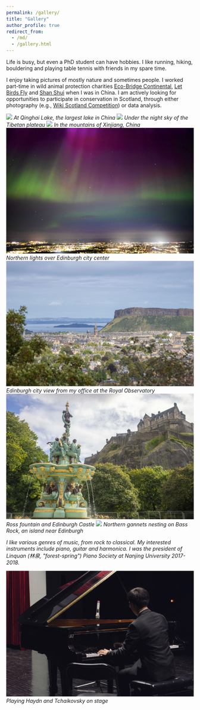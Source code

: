 ```yaml
---
permalink: /gallery/
title: "Gallery"
author_profile: true
redirect_from: 
  - /md/
  - /gallery.html
---
```


Life is busy, but even a PhD student can have hobbies. I like running, hiking, bouldering and playing table tennis with friends in my spare time.

I enjoy taking pictures of mostly nature and sometimes people. I worked part-time in wild animal protection charities [Eco-Bridge Continental](https://eco-bridgecontinental.org.cn/), [Let Birds Fly](https://baike.baidu.com/item/%E8%AE%A9%E5%80%99%E9%B8%9F%E9%A3%9E/2394992) and [Shan Shui](http://en.shanshui.org/) when I was in China. I am actively looking for opportunities to participate in conservation in Scotland, through either photography (e.g., [Wiki Scotland Competition](https://commons.wikimedia.org/wiki/Commons:Wiki_Loves_Earth_2024_in_Scotland)) or data analysis.

<img src='/images/lake.jpg'>
<i>At Qinghai Lake, the largest lake in China<i>

<img src='/images/sky.jpg'>
<i>Under the night sky of the Tibetan plateau<i>

<img src='/images/forest.jpg'>
<i>In the mountains of Xinjiang, China<i>

<img src='/images/DSC04562.jpg'>
<i>Northern lights over Edinburgh city center<i>

<img src='/images/DSC06695.jpg'>
<i>Edinburgh city view from my office at the Royal Observatory<i>

<img src='/images/fountain.JPG'>
<i>Ross fountain and Edinburgh Castle<i>

<img src='/images/DSC07395.jpg'>
<i>Northern gannets nesting on Bass Rock, an island near Edinburgh<i>

I like various genres of music, from rock to classical. My interested instruments include piano, guitar and harmonica. I was the president of Linquan (林泉, "forest-spring") Piano Society at Nanjing University 2017-2018.

<img src='/images/piano.jpg'>
<i>Playing Haydn and Tchaikovsky on stage<i>
